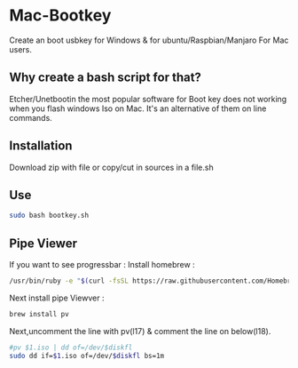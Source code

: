 # Mac-Bootkey

Create an boot usbkey for Windows & for ubuntu/Raspbian/Manjaro For Mac users.

## Why create a bash script for that?

Etcher/Unetbootin the most popular software for Boot key does not working when you flash windows Iso on Mac.
It's an alternative of them on line commands.


## Installation

Download zip with file or copy/cut in sources in a file.sh


## Use

```bash
sudo bash bootkey.sh
```

## Pipe Viewer

If you want to see progressbar :
Install homebrew :
```bash
/usr/bin/ruby -e "$(curl -fsSL https://raw.githubusercontent.com/Homebrew/install/master/install)" 
```
Next install pipe Viewver :
```bash
brew install pv
```
Next,uncomment the line with pv(l17) & comment the line on below(l18).
```bash
#pv $1.iso | dd of=/dev/$diskfl
sudo dd if=$1.iso of=/dev/$diskfl bs=1m
```
